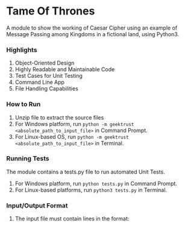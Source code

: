 # Tame Of Thrones
A module to show the working of Caesar Cipher using an example of Message Passing
among Kingdoms in a fictional land, using Python3.

### Highlights
1. Object-Oriented Design
2. Highly Readable and Maintainable Code
3. Test Cases for Unit Testing
4. Command Line App
5. File Handling Capabilities

### How to Run
1. Unzip file to extract the source files
2. For Windows platform, run `python -m geektrust <absolute_path_to_input_file>` in Command Prompt.
3. For Linux-based OS, run `python -m geektrust <absolute_path_to_input_file>` in Terminal.

### Running Tests
The module contains a tests.py file to run automated Unit Tests.
1. For Windows platform, run `python tests.py` in Command Prompt.
1. For Linux-based platforms, run `python3 tests.py` in Terminal.

### Input/Output Format
1. The input file must contain lines in the format:
